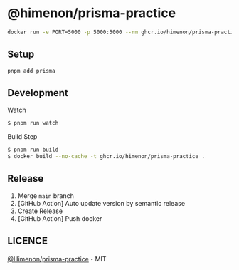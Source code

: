 # @himenon/prisma-practice

```bash
docker run -e PORT=5000 -p 5000:5000 --rm ghcr.io/himenon/prisma-practice
```

## Setup

```bash
pnpm add prisma
```

## Development

Watch

```bash
$ pnpm run watch
```

Build Step

```bash
$ pnpm run build
$ docker build --no-cache -t ghcr.io/himenon/prisma-practice .
```

## Release

1. Merge `main` branch
2. [GitHub Action] Auto update version by semantic release
3. Create Release
4. [GitHub Action] Push docker

## LICENCE

[@Himenon/prisma-practice](https://github.com/Himenon/prisma-practice)・MIT

